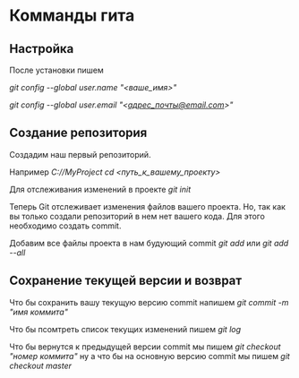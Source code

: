# Комманды гита

## Настройка
После установки пишем

*git config --global user.name "<ваше_имя>"*

*git config --global user.email "<адрес_почты@email.com>"*
## Создание репозитория
Создадим наш первый репозиторий.

Например *С://MyProject
cd <путь_к_вашему_проекту>*

Для отслеживания изменений в проекте *git init* 

Теперь Git отслеживает изменения файлов вашего проекта. Но, так как вы только создали репозиторий в нем нет вашего кода. Для этого необходимо создать commit.

Добавим все файлы проекта в нам будующий commit *git add* или *git add --all*
## Сохранение текущей версии и возврат
Что бы сохранить вашу текущую версию commit напишем *git commit -m "имя коммита"* 

Что бы псомтреть список текущих изменений пишем *git log*

Что бы вернутся к предыдущей версии commit мы пишем *git checkout "номер коммита"* ну а что бы на основную версию commit мы пишем *git checkout master*